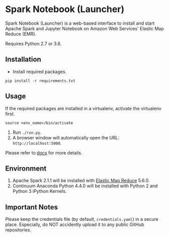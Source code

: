 # Spark Notebook (Launcher)

Spark Notebook (Launcher) is a web-based interface to install and start
Apache Spark and Jupyter Notebook on Amazon Web Services' Elastic Map Reduce (EMR).

Requires Python 2.7 or 3.6.


## Installation

* Install required packages.

```
pip install -r requirements.txt
```


## Usage

If the required packages are installed in a virtualenv, activate the virtualenv first.

```
source <env_name>/bin/activate
```
1. Run `./run.py`.
2. A browser window will automatically open the URL: `http://localhost:5000`.

Please refer to [docs](docs) for more details.


## Environment

1. Apache Spark 2.1.1 will be installed with [Elastic Map Reduce](https://aws.amazon.com/emr/) 5.6.0.
2. Continuum Anaconda Python 4.4.0 will be installed with Python 2 and Python 3 iPython Kernels.


## Important Notes

Please keep the credentials file (by default, `credentials.yaml`) in a secure
place. Especially, do NOT accidently upload it to any public GitHub repositories.
